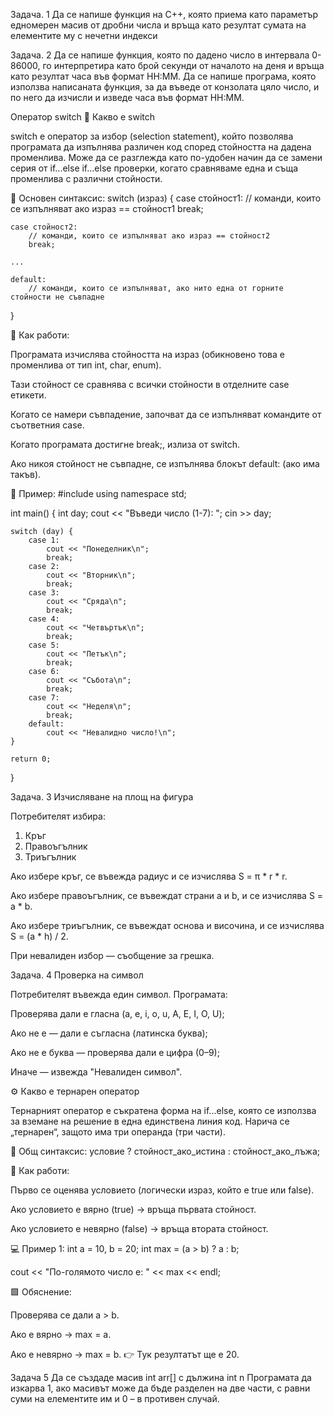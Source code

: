  Задача. 1 
Да се напише функция на C++, която приема като параметър едномерен масив от дробни числа и връща като резултат сумата на елементите му с нечетни индекси

 Задача. 2
Да се напише функция, която по дадено число в интервала 0-86000, го интерпретира като брой секунди от началото на деня и връща като резултат часа във формат HH:MM. Да се напише програма, която използва написаната функция, за да въведе от конзолата цяло число, и по него да изчисли и изведе часа във формат HH:MM.


Оператор switch
🔹 Какво е switch

switch е оператор за избор (selection statement), който позволява програмата да изпълнява различен код според стойността на дадена променлива.
Може да се разглежда като по-удобен начин да се замени серия от if...else if...else проверки, когато сравняваме една и съща променлива с различни стойности.

🧠 Основен синтаксис:
switch (израз) {
    case стойност1:
        // команди, които се изпълняват ако израз == стойност1
        break;

    case стойност2:
        // команди, които се изпълняват ако израз == стойност2
        break;

    ...

    default:
        // команди, които се изпълняват, ако нито една от горните стойности не съвпадне
}

🔸 Как работи:

Програмата изчислява стойността на израз (обикновено това е променлива от тип int, char, enum).

Тази стойност се сравнява с всички стойности в отделните case етикети.

Когато се намери съвпадение, започват да се изпълняват командите от съответния case.

Когато програмата достигне break;, излиза от switch.

Ако никоя стойност не съвпадне, се изпълнява блокът default: (ако има такъв).

🔹 Пример:
#include <iostream>
using namespace std;

int main() {
    int day;
    cout << "Въведи число (1-7): ";
    cin >> day;

    switch (day) {
        case 1:
            cout << "Понеделник\n";
            break;
        case 2:
            cout << "Вторник\n";
            break;
        case 3:
            cout << "Сряда\n";
            break;
        case 4:
            cout << "Четвъртък\n";
            break;
        case 5:
            cout << "Петък\n";
            break;
        case 6:
            cout << "Събота\n";
            break;
        case 7:
            cout << "Неделя\n";
            break;
        default:
            cout << "Невалидно число!\n";
    }

    return 0;
}


 Задача. 3
Изчисляване на площ на фигура

Потребителят избира:

1. Кръг
2. Правоъгълник
3. Триъгълник

Ако избере кръг, се въвежда радиус и се изчислява S = π * r * r.

Ако избере правоъгълник, се въвеждат страни a и b, и се изчислява S = a * b.

Ако избере триъгълник, се въвеждат основа и височина, и се изчислява S = (a * h) / 2.

При невалиден избор — съобщение за грешка.


 Задача. 4
Проверка на символ

Потребителят въвежда един символ.
Програмата:

Проверява дали е гласна (a, e, i, o, u, A, E, I, O, U);

Ако не е — дали е съгласна (латинска буква);

Ако не е буква — проверява дали е цифра (0–9);

Иначе — извежда "Невалиден символ".


⚙️ Какво е тернарен оператор

Тернарният оператор е съкратена форма на if...else, която се използва за вземане на решение в една единствена линия код.
Нарича се „тернарен“, защото има три операнда (три части).

🧠 Общ синтаксис:
условие ? стойност_ако_истина : стойност_ако_лъжа;

🧩 Как работи:

Първо се оценява условието (логически израз, който е true или false).

Ако условието е вярно (true) → връща първата стойност.

Ако условието е невярно (false) → връща втората стойност.

💻 Пример 1:
int a = 10, b = 20;
int max = (a > b) ? a : b;

cout << "По-голямото число е: " << max << endl;


🟩 Обяснение:

Проверява се дали a > b.

Ако е вярно → max = a.

Ако е невярно → max = b.
👉 Тук резултатът ще е 20.


 Задача 5
Да се създаде масив int arr[] с дължина int n
Програмата да изкарва 1, ако масивът може да бъде разделен на две части, с равни суми на елементите им и 0 – в противен случай.